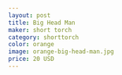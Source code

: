 ```yaml
---
layout: post
title: Big Head Man
maker: short torch
category: shorttorch
color: orange
image: orange-big-head-man.jpg
price: 20 USD
---
```

